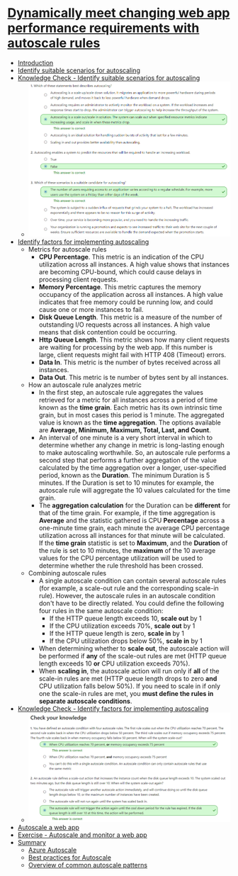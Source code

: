 # [Dynamically meet changing web app performance requirements with autoscale rules](https://docs.microsoft.com/en-au/learn/modules/app-service-autoscale-rules/index)
- [Introduction](https://docs.microsoft.com/en-au/learn/modules/app-service-autoscale-rules/1-introduction/)
- [Identify suitable scenarios for autoscaling](https://docs.microsoft.com/en-au/learn/modules/app-service-autoscale-rules/2-identify-scenarios/)
- [Knowledge Check - Identify suitable scenarios for autoscaling](https://docs.microsoft.com/en-au/learn/modules/app-service-autoscale-rules/3-knowledge-check-identify-scenarios/)
  - ![](2019-11-21-23-07-23.png)
- [Identify factors for implementing autoscaling](https://docs.microsoft.com/en-au/learn/modules/app-service-autoscale-rules/4-identify-factors/)
  - Metrics for autoscale rules
    - **CPU Percentage**. This metric is an indication of the CPU utilization across all instances. A high value shows that instances are becoming CPU-bound, which could cause delays in processing client requests.
    - **Memory Percentage**. This metric captures the memory occupancy of the application across all instances. A high value indicates that free memory could be running low, and could cause one or more instances to fail.
    - **Disk Queue Length**. This metric is a measure of the number of outstanding I/O requests across all instances. A high value means that disk contention could be occurring.
    - **Http Queue Length**. This metric shows how many client requests are waiting for processing by the web app. If this number is large, client requests might fail with HTTP 408 (Timeout) errors.
    - **Data In**. This metric is the number of bytes received across all instances.
    - **Data Out**. This metric is te number of bytes sent by all instances.
  - How an autoscale rule analyzes metric
    - In the first step, an autoscale rule aggregates the values retrieved for a metric for all instances across a period of time known as the **time grain**. Each metric has its own intrinsic time grain, but in most cases this period is 1 minute. The aggregated value is known as the **time aggregation**. The options available are **Average, Minimum, Maximum, Total, Last, and Count**.
    - An interval of one minute is a very short interval in which to determine whether any change in metric is long-lasting enough to make autoscaling worthwhile. So, an autoscale rule performs a second step that performs a further aggregation of the value calculated by the time aggregation over a longer, user-specified period, known as the **Duration**. The minimum Duration is 5 minutes. If the Duration is set to 10 minutes for example, the autoscale rule will aggregate the 10 values calculated for the time grain.
    - The **aggregation calculation** for the Duration can be **different** for that of the time grain. For example, if the time aggregation is **Average** and the statistic gathered is CPU **Percentage** across a one-minute time grain, each minute the average CPU percentage utilization across all instances for that minute will be calculated. If the **time grain** statistic is set to **Maximum**, and the **Duration** of the rule is set to 10 minutes, the **maximum** of the 10 average values for the CPU percentage utilization will be used to determine whether the rule threshold has been crossed.
  - Combining autoscale rules
    - A single autoscale condition can contain several autoscale rules (for example, a scale-out rule and the corresponding scale-in rule). However, the autoscale rules in an autoscale condition don't have to be directly related. You could define the following four rules in the same autoscale condition:
      - If the HTTP queue length exceeds 10, **scale out** by 1
      - If the CPU utilization exceeds 70%, **scale out** by 1
      - If the HTTP queue length is zero, **scale in** by 1
      - If the CPU utilization drops below 50%, **scale in** by 1
    - When determining whether to **scale out**, the autoscale action will be performed if **any** of the scale-out rules are met (HTTP queue length exceeds 10 **or** CPU utilization exceeds 70%). 
    - When **scaling in**, the autoscale action will run only if **all** of the scale-in rules are met (HTTP queue length drops to zero **and** CPU utilization falls below 50%). If you need to scale in if only one the scale-in rules are met, you **must define the rules in separate autoscale conditions**.
- [Knowledge Check - Identify factors for implementing autoscaling](https://docs.microsoft.com/en-au/learn/modules/app-service-autoscale-rules/5-knowledge-check-identify-factors/)
  - ![](2019-11-21-23-18-58.png)
- [Autoscale a web app](https://docs.microsoft.com/en-au/learn/modules/app-service-autoscale-rules/6-autoscale-a-web-app/)
- [Exercise - Autoscale and monitor a web app](https://docs.microsoft.com/en-au/learn/modules/app-service-autoscale-rules/7-exercise-autoscale-a-web-app/)
- [Summary](https://docs.microsoft.com/en-au/learn/modules/app-service-autoscale-rules/8-summary/)
  - [Azure Autoscale](https://azure.microsoft.com/features/autoscale/)
  - [Best practices for Autoscale](https://docs.microsoft.com/azure/azure-monitor/platform/autoscale-best-practices)
  - [Overview of common autoscale patterns](https://docs.microsoft.com/azure/azure-monitor/platform/autoscale-common-scale-patterns)